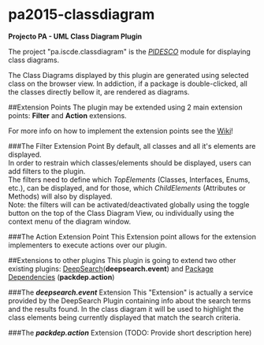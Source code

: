# pa2015-classdiagram
**Projecto PA - UML Class Diagram Plugin**

The project "pa.iscde.classdiagram" is the *[PIDESCO](https://github.com/andre-santos-pt/pidesco)* module for displaying class diagrams.

The Class Diagrams displayed by this plugin are generated using selected class on the browser view. In addiction, if a package is double-clicked, all the classes directly bellow it, are rendered as diagrams.

##Extension Points
The plugin may be extended using 2 main extension points: **Filter** and **Action** extensions.

For more info on how to implement the extension points see the [Wiki](https://github.com/jcarias/pa2015-classdiagram/wiki)!

###The Filter Extension Point
By default, all classes and all it's elements are displayed. <br>
In order to restrain which classes/elements should be displayed, users can add filters to the plugin. <br>
The filters need to define which *TopElements* (Classes, Interfaces, Enums, etc.), can be displayed, and for those, which *ChildElements* (Attributes or Methods) will also by displayed.<br>
Note: the filters will can be activated/deactivated globally using the toggle button on the top of the Class Diagram View, ou individually using the context menu of the diagram window.


###The Action Extension Point
This Extension point allows for the extension implementers to execute actions over our plugin.


##Extensions to other plugins
This plugin is going to extend two other existing plugins: [DeepSearch](https://github.com/RitaRamo/pa.iscde.deepsearch.git)(**deepsearch.event**) and [Package Dependencies](https://github.com/Joao-Andrade/pa2015-Packdep) (**packdep.action**)
 

###The ***deepsearch.event*** Extension
This "Extension" is actually a service provided by the DeepSearch Plugin containing info about the search terms and the results found. In the class diagram it will be used to highlight the class elements being currently displayed that match the search criteria.


###The ***packdep.action*** Extension
(TODO: Provide short description here)

